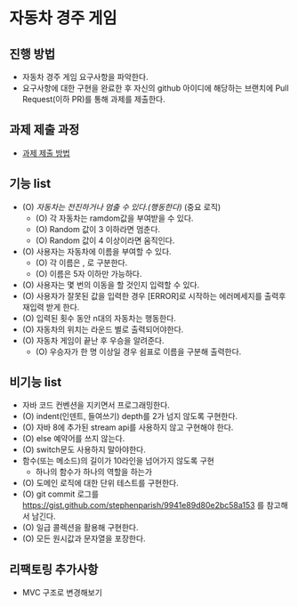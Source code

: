 # 자동차 경주 게임
## 진행 방법
* 자동차 경주 게임 요구사항을 파악한다.
* 요구사항에 대한 구현을 완료한 후 자신의 github 아이디에 해당하는 브랜치에 Pull Request(이하 PR)를 통해 과제를 제출한다.

## 과제 제출 과정
* [과제 제출 방법](https://github.com/next-step/nextstep-docs/tree/master/precourse)

## 기능 list
* (O) *자동차는 전진하거나 멈출 수 있다.(행동한다)* (중요 로직)
  * (O) 각 자동차는 ramdom값을 부여받을 수 있다.
  * (O) Random 값이 3 이하라면 멈춘다.
  * (O) Random 값이 4 이상이라면 움직인다.
* (O) 사용자는 자동차에 이름을 부여할 수 있다.
  * (O) 각 이름은 , 로 구분한다.
  * (O) 이름은 5자 이하만 가능하다.
* (O) 사용자는 몇 번의 이동을 할 것인지 입력할 수 있다.
* (O) 사용자가 잘못된 값을 입력한 경우 [ERROR]로 시작하는 에러메세지를 출력후 재입력 받게 한다.
* (O) 입력된 횟수 동안 n대의 자동차는 행동한다.
* (O) 자동차의 위치는 라운드 별로 출력되어야한다.
* (O) 자동차 게임이 끝난 후 우승을 알려준다.
  * (O) 우승자가 한 명 이상일 경우 쉼표로 이름을 구분해 출력한다.


## 비기능 list
* 자바 코드 컨벤션을 지키면서 프로그래밍한다.
* (O) indent(인덴트, 들여쓰기) depth를 2가 넘지 않도록 구현한다.
* (O) 자바 8에 추가된 stream api를 사용하지 않고 구현해야 한다.
* (O) else 예약어를 쓰지 않는다.
* (O) switch문도 사용하지 말아야한다.
* 함수(또는 메소드)의 길이가 10라인을 넘어가지 않도록 구현
  * 하나의 함수가 하나의 역할을 하는가
* (O) 도메인 로직에 대한 단위 테스트를 구현한다.
* (O) git commit 로그를 https://gist.github.com/stephenparish/9941e89d80e2bc58a153 를 참고해서 남긴다.
* (O) 일급 콜렉션을 활용해 구현한다.
* (O) 모든 원시값과 문자열을 포장한다.

## 리팩토링 추가사항
* MVC 구조로 변경해보기
